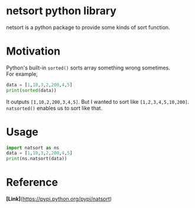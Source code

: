 # netsort python library
netsort is a python package to provide some kinds of sort function.
# Motivation
Python's built-in `sorted()` sorts array something wrong sometimes.<br>
For example,
```python
data = [1,10,3,2,200,4,5]
print(sorted(data))
```
It outputs `[1,10,2,200,3,4,5]`. But I wanted to sort like `[1,2,3,4,5,10,200]`.<br>
`natsorted()` enables us to sort like that.
# Usage
```python
import natsort as ns
data = [1,10,3,2,200,4,5]
print(ns.natsort(data))
```
# Reference
**[Link]**(https://pypi.python.org/pypi/natsort)
